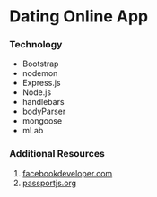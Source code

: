 # Dating Online App

### Technology

* Bootstrap
* nodemon
* Express.js
* Node.js
* handlebars
* bodyParser
* mongoose
* mLab




### Additional Resources
1. <a href="https://developers.facebook.com/" target="_blank">facebookdeveloper.com</a>
2. <a href="http://www.passportjs.org/" target="_blank">passportjs.org</a>

